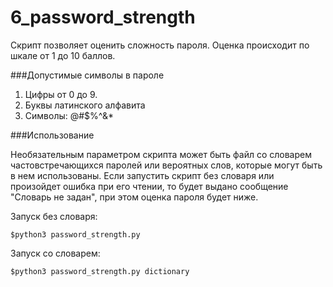 # 6_password_strength

Скрипт позволяет оценить сложность пароля.
Оценка происходит по шкале от 1 до 10 баллов. 

###Допустимые символы в пароле

1. Цифры от 0 до 9.
2. Буквы латинского алфавита
3. Символы: @#$%^&*

###Использование

Необязательным параметром скрипта может быть файл со словарем частовстречающихся паролей или вероятных слов, которые могут быть в нем использованы. Если запустить скрипт без словаря или произойдет ошибка при его чтении, то будет выдано сообщение "Словарь не задан", при этом оценка пароля будет ниже. 

Запуск без словаря:

    $python3 password_strength.py

Запуск со словарем:

    $python3 password_strength.py dictionary


